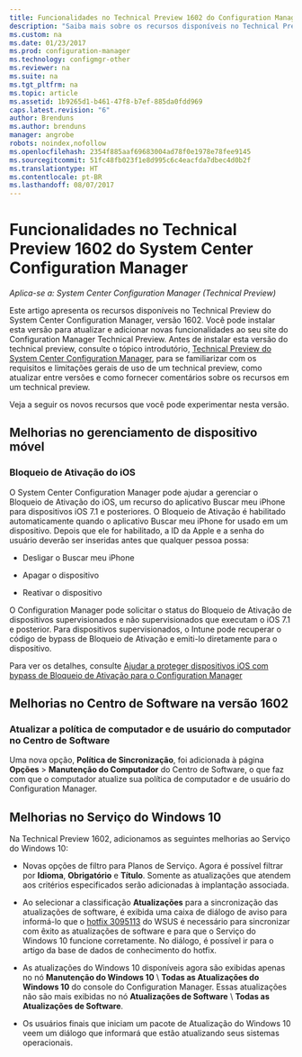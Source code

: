 ```yaml
---
title: Funcionalidades no Technical Preview 1602 do Configuration Manager
description: "Saiba mais sobre os recursos disponíveis no Technical Preview do System Center Configuration Manager, versão 1602."
ms.custom: na
ms.date: 01/23/2017
ms.prod: configuration-manager
ms.technology: configmgr-other
ms.reviewer: na
ms.suite: na
ms.tgt_pltfrm: na
ms.topic: article
ms.assetid: 1b9265d1-b461-47f8-b7ef-885da0fdd969
caps.latest.revision: "6"
author: Brenduns
ms.author: brenduns
manager: angrobe
robots: noindex,nofollow
ms.openlocfilehash: 2354f885aaf69683004ad78f0e1978e78fee9145
ms.sourcegitcommit: 51fc48fb023f1e8d995c6c4eacfda7dbec4d0b2f
ms.translationtype: HT
ms.contentlocale: pt-BR
ms.lasthandoff: 08/07/2017
---
```

# <a name="capabilities-in-technical-preview-1602-for-system-center-configuration-manager"></a>Funcionalidades no Technical Preview 1602 do System Center Configuration Manager

*Aplica-se a: System Center Configuration Manager (Technical Preview)*

Este artigo apresenta os recursos disponíveis no Technical Preview do System Center Configuration Manager, versão 1602. Você pode instalar esta versão para atualizar e adicionar novas funcionalidades ao seu site do Configuration Manager Technical Preview. Antes de instalar esta versão do technical preview, consulte o tópico introdutório, [Technical Preview do System Center Configuration Manager](../../core/get-started/technical-preview.md), para se familiarizar com os requisitos e limitações gerais de uso de um technical preview, como atualizar entre versões e como fornecer comentários sobre os recursos em um technical preview.  

 Veja a seguir os novos recursos que você pode experimentar nesta versão.  

##  <a name="BKMK_MDM"></a> Melhorias no gerenciamento de dispositivo móvel  

### <a name="ios-activation-lock"></a>Bloqueio de Ativação do iOS  
 O System Center Configuration Manager pode ajudar a gerenciar o Bloqueio de Ativação do iOS, um recurso do aplicativo Buscar meu iPhone para dispositivos iOS 7.1 e posteriores. O Bloqueio de Ativação é habilitado automaticamente quando o aplicativo Buscar meu iPhone for usado em um dispositivo. Depois que ele for habilitado, a ID da Apple e a senha do usuário deverão ser inseridas antes que qualquer pessoa possa:  

-   Desligar o Buscar meu iPhone  

-   Apagar o dispositivo  

-   Reativar o dispositivo  

 O Configuration Manager pode solicitar o status do Bloqueio de Ativação de dispositivos supervisionados e não supervisionados que executam o iOS 7.1 e posterior. Para dispositivos supervisionados, o Intune pode recuperar o código de bypass de Bloqueio de Ativação e emiti-lo diretamente para o dispositivo.  

 Para ver os detalhes, consulte [Ajudar a proteger dispositivos iOS com bypass de Bloqueio de Ativação para o Configuration Manager](/sccm/mdm/deploy-use/manage-ios-activation-lock)  

##  <a name="BKMK_SC1601"></a> Melhorias no Centro de Software na versão 1602  

### <a name="refresh-pc-machine-and-user-policy-from-software-center"></a>Atualizar a política de computador e de usuário do computador no Centro de Software  
 Uma nova opção, **Política de Sincronização**, foi adicionada à página **Opções** > **Manutenção do Computador** do Centro de Software, o que faz com que o computador atualize sua política de computador e de usuário do Configuration Manager.  

##  <a name="BKMK_Win10Servicing"></a> Melhorias no Serviço do Windows 10  
 Na Technical Preview 1602, adicionamos as seguintes melhorias ao Serviço do Windows 10:  

-   Novas opções de filtro para Planos de Serviço.  Agora é possível filtrar por **Idioma**, **Obrigatório** e **Título**. Somente as atualizações que atendem aos critérios especificados serão adicionadas à implantação associada.  

-   Ao selecionar a classificação **Atualizações** para a sincronização das atualizações de software, é exibida uma caixa de diálogo de aviso para informá-lo que o [hotfix 3095113](https://support.microsoft.com/kb/3095113) do WSUS é necessário para sincronizar com êxito as atualizações de software e para que o Serviço do Windows 10 funcione corretamente.  No diálogo, é possível ir para o artigo da base de dados de conhecimento do hotfix.  

-   As atualizações do Windows 10 disponíveis agora são exibidas apenas no nó **Manutenção do Windows 10** \ **Todas as Atualizações do Windows 10** do console do Configuration Manager. Essas atualizações não são mais exibidas no nó **Atualizações de Software** \ **Todas as Atualizações de Software**.  

-   Os usuários finais que iniciam um pacote de Atualização do Windows 10 veem um diálogo que informará que estão atualizando seus sistemas operacionais.  
